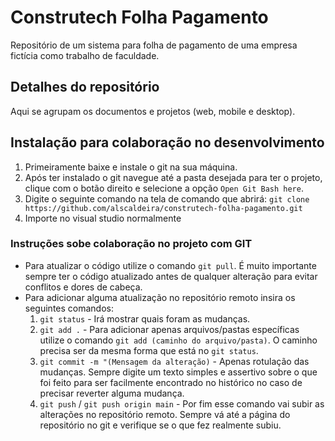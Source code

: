 # Construtech Folha Pagamento
Repositório de um sistema para folha de pagamento de uma empresa fictícia como trabalho de faculdade.

## Detalhes do repositório

Aqui se agrupam os documentos e projetos (web, mobile e desktop).

## Instalação para colaboração no desenvolvimento

1. Primeiramente baixe e instale o git na sua máquina.
2. Após ter instalado o git navegue até a pasta desejada para ter o projeto, clique com o botão direito e selecione a opção `Open Git Bash here`.
3. Digite o seguinte comando na tela de comando que abrirá: `git clone https://github.com/alscaldeira/construtech-folha-pagamento.git`
4. Importe no visual studio normalmente

### Instruções sobe colaboração no projeto com GIT

* Para atualizar o código utilize o comando `git pull`. É muito importante sempre ter o código atualizado antes de qualquer alteração para evitar conflitos e dores de cabeça.
* Para adicionar alguma atualização no repositório remoto insira os seguintes comandos:
  1. `git status` - Irá mostrar quais foram as mudanças.
  2. `git add .` - Para adicionar apenas arquivos/pastas específicas utilize o comando `git add (caminho do arquivo/pasta)`. O caminho precisa ser da mesma forma que está no `git status`.
  3. `git commit -m "(Mensagem da alteração)` - Apenas rotulação das mudanças. Sempre digite um texto simples e assertivo sobre o que foi feito para ser facilmente encontrado no histórico no caso de precisar reverter alguma mudança.
  4. `git push` / `git push origin main` - Por fim esse comando vai subir as alterações no repositório remoto. Sempre vá até a página do repositório no git e verifique se o que fez realmente subiu.
